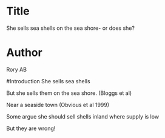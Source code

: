 # Title
She sells sea shells on the sea shore- or does she?

# Author
Rory AB

#Introduction
She sells sea shells

But she sells them on the sea shore. (Bloggs et al)

Near a seaside town (Obvious et al 1999)

Some argue she should sell shells inland where supply is low 

But they are wrong!
